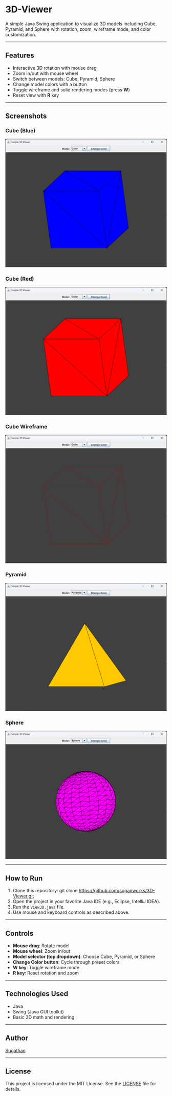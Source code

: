 # 3D-Viewer

A simple Java Swing application to visualize 3D models including Cube, Pyramid, and Sphere with rotation, zoom, wireframe mode, and color customization.

---

## Features

- Interactive 3D rotation with mouse drag
- Zoom in/out with mouse wheel
- Switch between models: Cube, Pyramid, Sphere
- Change model colors with a button
- Toggle wireframe and solid rendering modes (press **W**)
- Reset view with **R** key

---

## Screenshots

### Cube (Blue)
![Cube Blue](images/cube-blue.png)

### Cube (Red)
![Cube Red](images/cube-red.png)

### Cube Wireframe
![Cube Wireframe](images/cube-wireframe.png)

### Pyramid
![Pyramid](images/pyramid.png)

### Sphere
![Sphere](images/sphere.png)

---

## How to Run

1. Clone this repository:
git clone https://github.com/suganworks/3D-Viewer.git
2. Open the project in your favorite Java IDE (e.g., Eclipse, IntelliJ IDEA).
3. Run the `View3D.java` file.
4. Use mouse and keyboard controls as described above.

---

## Controls

- **Mouse drag**: Rotate model  
- **Mouse wheel**: Zoom in/out  
- **Model selector (top dropdown)**: Choose Cube, Pyramid, or Sphere  
- **Change Color button**: Cycle through preset colors  
- **W key**: Toggle wireframe mode  
- **R key**: Reset rotation and zoom

---

## Technologies Used

- Java
- Swing (Java GUI toolkit)
- Basic 3D math and rendering

---

## Author

[Sugathan](https://github.com/suganworks)

---

## License

This project is licensed under the MIT License. See the [LICENSE](LICENSE) file for details.

